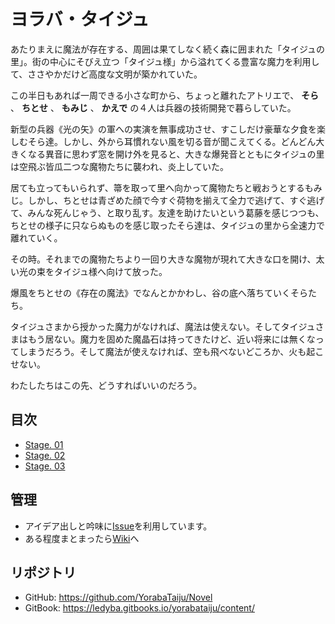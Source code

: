 # ヨラバ・タイジュ

あたりまえに魔法が存在する、周囲は果てしなく続く森に囲まれた「タイジュの里」。街の中心にそびえ立つ「タイジュ様」から溢れてくる豊富な魔力を利用して、ささやかだけど高度な文明が築かれていた。

この半日もあれば一周できる小さな町から、ちょっと離れたアトリエで、 **そら** 、 **ちとせ** 、 **もみじ** 、 **かえで** の４人は兵器の技術開発で暮らしていた。

新型の兵器《光の矢》の軍への実演を無事成功させ、すこしだけ豪華な夕食を楽しむそら達。しかし、外から耳慣れない風を切る音が聞こえてくる。どんどん大きくなる異音に思わず窓を開け外を見ると、大きな爆発音とともにタイジュの里は空飛ぶ皆瓜二つな魔物たちに襲われ、炎上していた。

居ても立ってもいられず、箒を取って里へ向かって魔物たちと戦おうとするもみじ。しかし、ちとせは青ざめた顔で今すぐ荷物を揃えて全力で逃げて、すぐ逃げて、みんな死んじゃう、と取り乱す。友達を助けたいという葛藤を感じつつも、ちとせの様子に只ならぬものを感じ取ったそら達は、タイジュの里から全速力で離れていく。

その時。それまでの魔物たちより一回り大きな魔物が現れて大きな口を開け、太い光の束をタイジュ様へ向けて放った。

爆風をちとせの《存在の魔法》でなんとかかわし、谷の底へ落ちていくそらたち。

タイジュさまから授かった魔力がなければ、魔法は使えない。そしてタイジュさまはもう居ない。魔力を固めた魔晶石は持ってきたけど、近い将来には無くなってしまうだろう。そして魔法が使えなければ、空も飛べないどころか、火も起こせない。

わたしたちはこの先、どうすればいいのだろう。

## 目次
* [Stage. 01](Stage01.md)
* [Stage. 02](Stage02.md)
* [Stage. 03](Stage03.md)

## 管理

 * アイデア出しと吟味に[Issue](https://github.com/YorabaTaiju/Novel/issues)を利用しています。
 * ある程度まとまったら[Wiki](https://github.com/YorabaTaiju/Novel/wiki)へ

## リポジトリ

 - GitHub: https://github.com/YorabaTaiju/Novel
 - GitBook: https://ledyba.gitbooks.io/yorabataiju/content/
